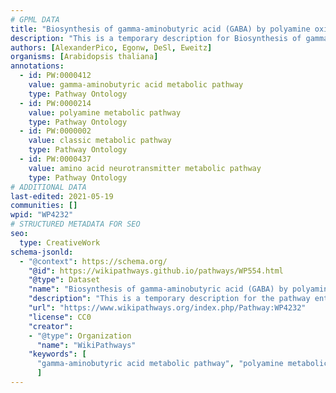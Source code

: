 ```yaml
---
# GPML DATA
title: "Biosynthesis of gamma-aminobutyric acid (GABA) by polyamine oxidation"
description: "This is a temporary description for Biosynthesis of gamma-aminobutyric acid (GABA) by polyamine oxidation"
authors: [AlexanderPico, Egonw, DeSl, Eweitz]
organisms: [Arabidopsis thaliana]
annotations:
  - id: PW:0000412
    value: gamma-aminobutyric acid metabolic pathway
    type: Pathway Ontology
  - id: PW:0000214
    value: polyamine metabolic pathway
    type: Pathway Ontology
  - id: PW:0000002
    value: classic metabolic pathway
    type: Pathway Ontology
  - id: PW:0000437
    value: amino acid neurotransmitter metabolic pathway
    type: Pathway Ontology
# ADDITIONAL DATA
last-edited: 2021-05-19
communities: []
wpid: "WP4232"
# STRUCTURED METADATA FOR SEO
seo:
  type: CreativeWork
schema-jsonld:
  - "@context": https://schema.org/
    "@id": https://wikipathways.github.io/pathways/WP554.html
    "@type": Dataset
    "name": "Biosynthesis of gamma-aminobutyric acid (GABA) by polyamine oxidation"
    "description": "This is a temporary description for the pathway entitled: Biosynthesis of gamma-aminobutyric acid (GABA) by polyamine oxidation"
    "url": "https://www.wikipathways.org/index.php/Pathway:WP4232"
    "license": CC0
    "creator":
    - "@type": Organization
      "name": "WikiPathways"
    "keywords": [
      "gamma-aminobutyric acid metabolic pathway", "polyamine metabolic pathway", "classic metabolic pathway", "amino acid neurotransmitter metabolic pathway",
      ]
---
```

